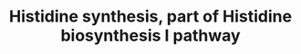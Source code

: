 ---
annotations:
- id: PW:0000002
  parent: classic metabolic pathway
  type: Pathway Ontology
  value: classic metabolic pathway
- id: PW:0000011
  parent: classic metabolic pathway
  type: Pathway Ontology
  value: amino acid metabolic pathway
authors:
- Jeffrey Goessens
- DeSl
description: Histidine synthesis, part of Histidine biosynthesis I pathway
last-edited: 2017-07-07
organisms:
- Homo sapiens
redirect_from:
- /index.php/Pathway:WP4014
- /instance/WP4014
revision: null
schema-jsonld:
- '@context': https://schema.org/
  '@id': https://wikipathways.github.io/pathways/WP4014.html
  '@type': Dataset
  creator:
    '@type': Organization
    name: WikiPathways
  description: Histidine synthesis, part of Histidine biosynthesis I pathway
  keywords:
  - ''
  - 2-oxoglutarate
  - 5-phosphoribosylpyrophosphate
  - AICAR
  - ATP phosphoribosyltransferase
  - Erythro-imidazole glycerol-phosphate
  - Glutamate
  - Glutamine
  - Histidinal
  - Histidine
  - Histidinol
  - Histidinol dehydrogenase
  - Histidinol phosphate phosphatase
  - Histidinol-phosphate
  - Histidinol-phosphate transaminase
  - Imidazole glycerol phosphate synthase
  - Imidazole-acetol-phosphate
  - Imidazoleglycerol-phosphate dehydratase
  - Phosphoribosyl-AMP
  - Phosphoribosyl-AMP cyclohydrolase
  - Phosphoribosyl-ATP
  - Phosphoribosyl-ATP pyrophosphatase
  - PhosphoribosylformiminoAICAR-P isomerase
  - PhosphoribosylformiminoAICAR-phosphate
  - Phosphoribulosylformimino-AICAR-P
  - Ribose-5-Phosphate
  - Ribose-phosphate diphosphokinase
  license: CC0
  name: Histidine synthesis, part of Histidine biosynthesis I pathway
seo: CreativeWork
title: Histidine synthesis, part of Histidine biosynthesis I pathway
wpid: WP4014
---